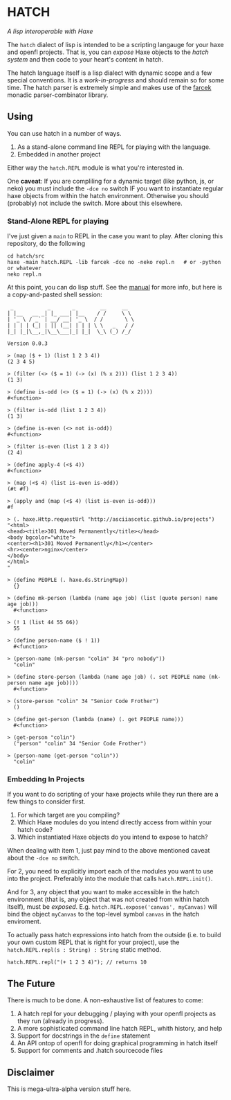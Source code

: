 
HATCH
=========

*A lisp interoperable with Haxe*

The `hatch` dialect of lisp is intended to be a scripting langauge for
your haxe and openfl projects.  That is, you can *expose* Haxe objects
to the *hatch system* and then code to your heart's content in hatch.

The hatch language itself is a lisp dialect with dynamic scope and a
few special conventions.  It is a _work-in-progress_ and should remain
so for some time.  The hatch parser is extremely simple and makes use
of the [farcek](https://github.com/asciiascetic/farcek) monadic
parser-combinator library.  

Using
-------

You can use hatch in a number of ways. 

1. As a stand-alone command line REPL for playing with the language.
2. Embedded in another project

Either way the `hatch.REPL` module is what you're interested in.

One **caveat**: If you are compliling for a dynamic target (like
python, js, or neko) you must include the `-dce no` switch IF you want
to instantiate regular haxe objects from within the hatch environment.
Otherwise you should (probably) not include the switch. More about this elsewhere.  

### Stand-Alone REPL for playing

I've just given a `main` to REPL in the case you want to play. After
cloning this repository, do the following

    cd hatch/src
    haxe -main hatch.REPL -lib farcek -dce no -neko repl.n   # or -python or whatever
    neko repl.n
    

At this point, you can do lisp stuff. See the
[manual](not-yet-written) for more info, but here is a copy-and-pasted
shell session:

```
 _           _       _        __     __ 
| |__   __ _| |_ ___| |__    / /     \ \ 
| '_ \ / _` | __/ __| '_ \  / /       \ \
| | | | (_| | || (__| | | | \ \   _   / /
|_| |_|\__,_|\__\___|_| |_|  \_\ (_) /_/ 

Version 0.0.3

> (map ($ + 1) (list 1 2 3 4))
(2 3 4 5)

> (filter (<> ($ = 1) (-> (x) (% x 2))) (list 1 2 3 4))
(1 3)

> (define is-odd (<> ($ = 1) (-> (x) (% x 2))))
#<function>

> (filter is-odd (list 1 2 3 4))
(1 3)

> (define is-even (<> not is-odd))
#<function>

> (filter is-even (list 1 2 3 4))
(2 4)

> (define apply-4 (<$ 4))
#<function>

> (map (<$ 4) (list is-even is-odd))
(#t #f)

> (apply and (map (<$ 4) (list is-even is-odd)))
#f

> (. haxe.Http.requestUrl "http://asciiascetic.github.io/projects")
"<html>
<head><title>301 Moved Permanently</title></head>
<body bgcolor="white">
<center><h1>301 Moved Permanently</h1></center>
<hr><center>nginx</center>
</body>
</html>
"	

> (define PEOPLE (. haxe.ds.StringMap))
  {}

> (define mk-person (lambda (name age job) (list (quote person) name age job)))
  #<function>

> (! 1 (list 44 55 66))
  55

> (define person-name ($ ! 1))
  #<function>

> (person-name (mk-person "colin" 34 "pro nobody"))
  "colin"

> (define store-person (lambda (name age job) (. set PEOPLE name (mk-person name age job))))
  #<function>

> (store-person "colin" 34 "Senior Code Frother")
  ()

> (define get-person (lambda (name) (. get PEOPLE name)))
  #<function>

> (get-person "colin")
  ("person" "colin" 34 "Senior Code Frother")

> (person-name (get-person "colin"))
  "colin"

```

### Embedding In Projects

If you want to do scripting of your haxe projects while they run there
are a few things to consider first. 

1. For which target are you compiling?
2. Which Haxe modules do you intend directly access from within your
   hatch code?
3. Which instantiated Haxe objects do you intend to expose to hatch?
   
When dealing with item 1, just pay mind to the above mentioned caveat
about the `-dce no` switch.

For 2, you need to explicitly import each of the modules you want to
use into the project.  Preferably into the module that calls
`hatch.REPL.init()`.

And for 3, any object that you want to make accessible in the hatch
environment (that is, any object that was not created from within
hatch itself), must be *exposed*.  E.g. `hatch.REPL.expose('canvas',
myCanvas)` will bind the object `myCanvas` to the top-level symbol
`canvas` in the hatch enviroment.

To actually pass hatch expressions into hatch from the outside
(i.e. to build your own custom REPL that is right for your project),
use the `hatch.REPL.repl(s : String) : String` static method.

    hatch.REPL.repl("(+ 1 2 3 4)"); // returns 10


The Future
--------------


There is much to be done. A non-exhaustive list of features to come:

1. A hatch repl for your debugging / playing with your openfl projects
   as they run (already in progress).
2. A more sophisticated command line hatch REPL, whith history, and
   help
3. Support for docstrings in the `define` statement
4. An API ontop of openfl for doing graphical programming in hatch itself
5. Support for comments and .hatch sourcecode files


Disclaimer
-----------

This is mega-ultra-alpha version stuff here. 
